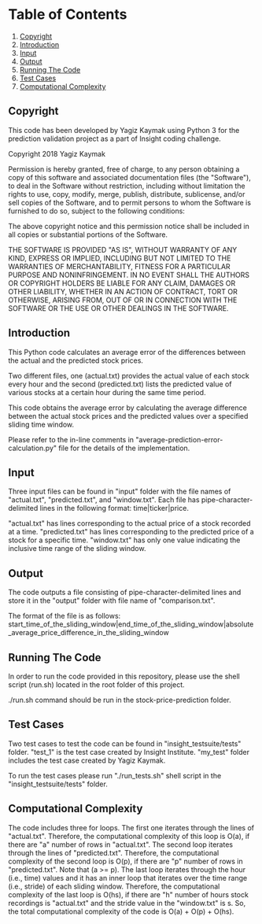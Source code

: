 # Table of Contents
1. [Copyright](README.md#copyright)
1. [Introduction](README.md#introduction)
1. [Input](README.md#input)
1. [Output](README.md#output)
1. [Running The Code](README.md#running)
1. [Test Cases](README.md#running)
1. [Computational Complexity](README.md#complexity)


## Copyright
This code has been developed by Yagiz Kaymak using Python 3 for the prediction validation project as a part of Insight coding challenge.

Copyright 2018 Yagiz Kaymak

Permission is hereby granted, free of charge, to any person obtaining a copy of this software and associated documentation files (the "Software"), to deal in the Software without restriction, including without limitation the rights to use, copy, modify, merge, publish, distribute, sublicense, and/or sell copies of the Software, and to permit persons to whom the Software is furnished to do so, subject to the following conditions:

The above copyright notice and this permission notice shall be included in all copies or substantial portions of the Software.

THE SOFTWARE IS PROVIDED "AS IS", WITHOUT WARRANTY OF ANY KIND, EXPRESS OR IMPLIED, INCLUDING BUT NOT LIMITED TO THE WARRANTIES OF MERCHANTABILITY, FITNESS FOR A PARTICULAR PURPOSE AND NONINFRINGEMENT. IN NO EVENT SHALL THE AUTHORS OR COPYRIGHT HOLDERS BE LIABLE FOR ANY CLAIM, DAMAGES OR OTHER LIABILITY, WHETHER IN AN ACTION OF CONTRACT, TORT OR OTHERWISE, ARISING FROM, OUT OF OR IN CONNECTION WITH THE SOFTWARE OR THE USE OR OTHER DEALINGS IN THE SOFTWARE.

## Introduction
This Python code calculates an average error of the differences between the actual and the predicted stock prices.

 Two different files, one (actual.txt) provides the actual value of each stock every hour and the second (predicted.txt) lists the predicted value of various stocks at a certain hour during the same time period.

This code obtains the average error by calculating the average difference between the actual stock prices and the predicted values over a specified sliding time window.

Please refer to the in-line comments in "average-prediction-error-calculation.py" file for the details of the implementation.

## Input
Three input files can be found in "input" folder with the file names of "actual.txt", "predicted.txt", and "window.txt".
Each file has pipe-character-delimited lines in the following format: time|ticker|price.

"actual.txt" has lines corresponding to the actual price of a stock recorded at a time.
"predicted.txt" has lines corresponding to the predicted price of a stock for a specific time.
"window.txt" has only one value indicating the inclusive time range of the sliding window.


## Output
The code outputs a file consisting of pipe-character-delimited lines and store it in the "output" folder with file name of "comparison.txt".

The format of the file is as follows: start_time_of_the_sliding_window|end_time_of_the_sliding_window|absolute_average_price_difference_in_the_sliding_window


## Running The Code
In order to run the code provided in this repository, please use the shell script (run.sh) located in the root folder of this project.

./run.sh command should be run in the stock-price-prediction folder.


## Test Cases
Two test cases to test the code can be found in "insight_testsuite/tests" folder. "test_1" is the test case created by Insight Institute. "my_test" folder includes the test case created by Yagiz Kaymak.

To run the test cases please run "./run_tests.sh" shell script in the "insight_testsuite/tests" folder.

## Computational Complexity
The code includes three for loops. The first one iterates through the lines of "actual.txt". Therefore, the computational
complexity of this loop is O(a), if there are "a" number of rows in "actual.txt".
The second loop iterates through the lines of "predicted.txt". Therefore, the computational
complexity of the second loop is O(p), if there are "p" number of rows in "predicted.txt". Note that (a >= p).
The last loop iterates through the hour (i.e., time) values and it has an inner loop that iterates over the time range  (i.e., stride) of each sliding window. Therefore, the computational complexity of the last loop is O(hs), if there are "h" number of hours stock recordings is "actual.txt" and the stride value in the "window.txt" is s.
So, the total computational complexity of the code is O(a) + O(p) + O(hs).
